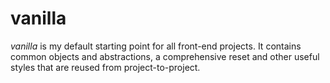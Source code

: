 # vanilla

_vanilla_ is my default starting point for all front-end projects. It contains common objects and abstractions, a comprehensive reset and other useful styles that are reused from project-to-project. 